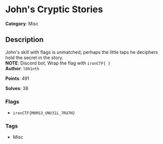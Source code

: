 # John's Cryptic Stories

**Category**: Misc

## Description

John's skill with flags is unmatched; perhaps the little taps he deciphers hold the secret in the story.  
**NOTE**: Discord bot, Wrap the flag with `ironCTF{ }`  
**Author**: `l0h1nth`

**Points**: 491

**Solves**: 38

### Flags

- `ironCTF{M0RS3_UNV31L_7RU7H}`

### Tags

- Misc
